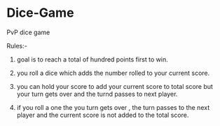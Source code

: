 # Dice-Game

PvP dice game

Rules:-

1. goal is to reach a total of hundred points first to win.

2. you roll a dice which adds the number rolled to your current score.

3. you can hold your score to add your current score to total score but your turn gets over and the turnd passes to next player.

4. if you roll a one the you turn gets over , the turn passes to the next player and the current score is not added to the total score.

